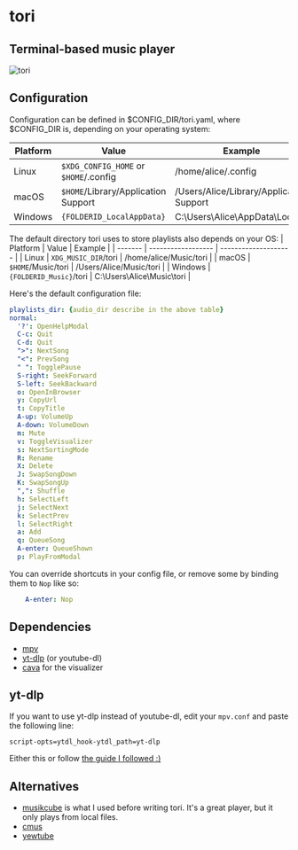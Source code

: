 # tori
## Terminal-based music player

![tori](https://user-images.githubusercontent.com/8211902/230677856-02e4886e-84bf-4d21-ad70-0a625df4f24a.jpg)

## Configuration
Configuration can be defined in $CONFIG_DIR/tori.yaml, where $CONFIG_DIR is,
depending on your operating system:

|Platform | Value                                 | Example                                  |
| ------- | ------------------------------------- | ---------------------------------------- |
| Linux   | `$XDG_CONFIG_HOME` or `$HOME`/.config | /home/alice/.config                      |
| macOS   | `$HOME`/Library/Application Support   | /Users/Alice/Library/Application Support |
| Windows | `{FOLDERID_LocalAppData}`             | C:\Users\Alice\AppData\Local             |

The default directory tori uses to store playlists also depends on your OS:
| Platform | Value                   | Example                   |
| -------  | ------------------      | --------------------      |
| Linux    | `XDG_MUSIC_DIR`/tori    | /home/alice/Music/tori    |
| macOS    | `$HOME`/Music/tori      | /Users/Alice/Music/tori   |
| Windows  | `{FOLDERID_Music}`/tori | C:\Users\Alice\Music\tori |

Here's the default configuration file:
```yaml
playlists_dir: {audio_dir describe in the above table}
normal:
  '?': OpenHelpModal
  C-c: Quit
  C-d: Quit
  ">": NextSong
  "<": PrevSong
  " ": TogglePause
  S-right: SeekForward
  S-left: SeekBackward
  o: OpenInBrowser
  y: CopyUrl
  t: CopyTitle
  A-up: VolumeUp
  A-down: VolumeDown
  m: Mute
  v: ToggleVisualizer
  s: NextSortingMode
  R: Rename
  X: Delete
  J: SwapSongDown
  K: SwapSongUp
  ",": Shuffle
  h: SelectLeft
  j: SelectNext
  k: SelectPrev
  l: SelectRight
  a: Add
  q: QueueSong
  A-enter: QueueShown
  p: PlayFromModal
```

You can override shortcuts in your config file, or remove some by binding them to `Nop` like so:
```yaml
    A-enter: Nop
```

## Dependencies
- [mpv](https://mpv.io/)
- [yt-dlp](https://github.com/yt-dlp/yt-dlp) (or youtube-dl)
- [cava](https://github.com/karlstav/cava) for the visualizer

## yt-dlp
If you want to use yt-dlp instead of youtube-dl, edit your `mpv.conf` and paste the following line:
```
script-opts=ytdl_hook-ytdl_path=yt-dlp
```

Either this or follow [the guide I followed :)](https://www.funkyspacemonkey.com/replace-youtube-dl-with-yt-dlp-how-to-make-mpv-work-with-yt-dlp)

## Alternatives
- [musikcube](https://github.com/clangen/musikcube) is what I used before writing tori.
  It's a great player, but it only plays from local files.
- [cmus](https://cmus.github.io/)
- [yewtube](https://github.com/mps-youtube/yewtube)
